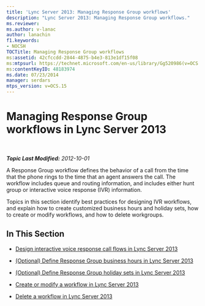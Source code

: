```yaml
---
title: 'Lync Server 2013: Managing Response Group workflows'
description: "Lync Server 2013: Managing Response Group workflows."
ms.reviewer: 
ms.author: v-lanac
author: lanachin
f1.keywords:
- NOCSH
TOCTitle: Managing Response Group workflows
ms:assetid: 42cfccdd-2844-4875-b4e3-813e1df15f08
ms:mtpsurl: https://technet.microsoft.com/en-us/library/Gg520986(v=OCS.15)
ms:contentKeyID: 48183974
ms.date: 07/23/2014
manager: serdars
mtps_version: v=OCS.15
---
```


# Managing Response Group workflows in Lync Server 2013

<div data-xmlns="http://www.w3.org/1999/xhtml">

<div class="topic" data-xmlns="http://www.w3.org/1999/xhtml" data-msxsl="urn:schemas-microsoft-com:xslt" data-cs="https://msdn.microsoft.com/">

<div data-asp="https://msdn2.microsoft.com/asp">



</div>

<div id="mainSection">

<div id="mainBody">

<span> </span>

_**Topic Last Modified:** 2012-10-01_

A Response Group workflow defines the behavior of a call from the time that the phone rings to the time that an agent answers the call. The workflow includes queue and routing information, and includes either hunt group or interactive voice response (IVR) information.

Topics in this section identify best practices for designing IVR workflows, and explain how to create customized business hours and holiday sets, how to create or modify workflows, and how to delete workgroups.

<div>

## In This Section

  - [Design interactive voice response call flows in Lync Server 2013](lync-server-2013-design-interactive-voice-response-call-flows.md)

  - [(Optional) Define Response Group business hours in Lync Server 2013](lync-server-2013-optional-define-response-group-business-hours.md)

  - [(Optional) Define Response Group holiday sets in Lync Server 2013](lync-server-2013-optional-define-response-group-holiday-sets.md)

  - [Create or modify a workflow in Lync Server 2013](lync-server-2013-create-or-modify-a-workflow.md)

  - [Delete a workflow in Lync Server 2013](lync-server-2013-delete-a-workflow.md)

</div>

</div>

<span> </span>

</div>

</div>

</div>

